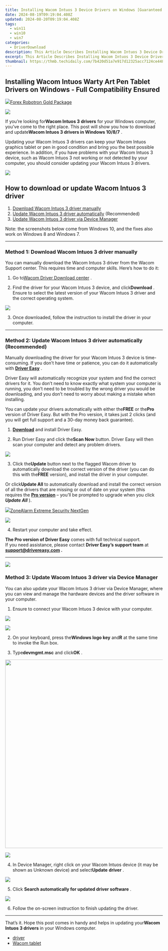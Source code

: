 ```yaml
---
title: Installing Wacom Intuos 3 Device Drivers on Windows [Guaranteed Fully Functional]
date: 2024-08-19T09:19:04.408Z
updated: 2024-08-20T09:19:04.408Z
tags:
  - win11
  - win10
  - win7
categories:
  - DriverDownload
description: This Article Describes Installing Wacom Intuos 3 Device Drivers on Windows [Guaranteed Fully Functional]
excerpt: This Article Describes Installing Wacom Intuos 3 Device Drivers on Windows [Guaranteed Fully Functional]
thumbnail: https://thmb.techidaily.com/7b420d51a7e917d12325acc7124ce448649fcdb3a71e7a06fbd4b66d64319f0c.jpg
---
```


## Installing Wacom Intuos Warty Art Pen Tablet Drivers on Windows - Full Compatibility Ensured

<!-- affiliate ads begin -->
<a href="https://secure.2checkout.com/order/checkout.php?PRODS=4727541&QTY=1&AFFILIATE=108875&CART=1"><img src="https://secure.avangate.com/images/merchant/5f4f7141b65a730b4efb0e0d51f63e94/products/copy_copy_forexrobotronbox.gif" border="0">Forex Robotron Gold Package</a>
<!-- affiliate ads end -->
![](https://images.drivereasy.com/wp-content/uploads/2018/07/img_5b42d8220eb99.jpg)

 If you’re looking for**Wacom Intuos 3** **drivers** for your Windows computer, you’ve come to the right place. This post will show you how to download and update**Wacom Intuos 3 drivers in Windows 10/8/7** .

 Updating your Wacom Intuos 3 drivers can keep your Wacom Intuos graphics tablet or pen in good condition and bring you the best possible experience. In addition, if you have problems with your Wacom Intuos 3 device, such as Wacom Intuos 3 not working or not detected by your computer, you should consider updating your Wacom Intuos 3 drivers.

<!-- affiliate ads begin -->
<a href="https://secure.2checkout.com/order/checkout.php?PRODS=33729450&QTY=1&AFFILIATE=108875&CART=1"><img src="https://secure.avangate.com/images/merchant/7f687767ccf20fcea1c9dc4a5adc2326/Digisigner_banner_728_x_90_color_version.png" border="0"></a>
<!-- affiliate ads end -->
## How to download or update Wacom Intuos 3 driver

1. [Download Wacom Intuos 3 driver manually](https://tools.techidaily.com/drivereasy/download/)
2. [Update Wacom Intuos 3 driver automatically](https://tools.techidaily.com/drivereasy/download/) (Recommended)
3. [Update Wacom Intuos 3 driver via Device Manager](https://tools.techidaily.com/drivereasy/download/)

 Note: the screenshots below come from Windows 10, and the fixes also work on Windows 8 and Windows 7.

---

### Method 1: Download Wacom Intuos 3 driver manually

 You can manually download the Wacom Intuos 3 driver from the Wacom Support center. This requires time and computer skills. Here’s how to do it:

 1) Go to[Wacom Driver Download center](https://www.wacom.com/en/support/product-support/drivers) .

 2) Find the driver for your Wacom Intuos 3 device, and click**Download** . Ensure to select the latest version of your Wacom Intuos 3 driver and the correct operating system.

![](https://images.drivereasy.com/wp-content/uploads/2018/07/img_5b42d9ae523b1.jpg)

 3) Once downloaded, follow the instruction to install the driver in your computer.

---

### Method 2: Update Wacom Intuos 3 driver automatically (Recommended)

 Manually downloading the driver for your Wacom Intuos 3 device is time-consuming. If you don’t have time or patience, you can do it automatically with **[Driver Easy](https://tools.techidaily.com/drivereasy/download/)**  .

 Driver Easy will automatically recognize your system and find the correct drivers for it. You don’t need to know exactly what system your computer is running, you don’t need to be troubled by the wrong driver you would be downloading, and you don’t need to worry about making a mistake when installing.

 You can update your drivers automatically with either the**FREE** or the**Pro** version of Driver Easy. But with the Pro version, it takes just 2 clicks (and you will get full support and a 30-day money back guarantee).

 1) **[Download](https://tools.techidaily.com/drivereasy/download/)**  and install Driver Easy.

 2) Run Driver Easy and click the**Scan Now** button. Driver Easy will then scan your computer and detect any problem drivers.

![](https://images.drivereasy.com/wp-content/uploads/2018/07/img_5b42da4d1eebe.jpg)

 3) Click the**Update** button next to the flagged Wacom driver to automatically download the correct version of the driver (you can do this with the**FREE** version), and install the driver in your computer.

 Or click**Update All** to automatically download and install the correct version of all the drivers that are missing or out of date on your system (this requires the **[Pro version](https://tools.techidaily.com/drivereasy/download/)**  – you’ll be prompted to upgrade when you click **_Update All_** ).

<!-- affiliate ads begin -->
<a href="https://estore.zonealarm.com/order/checkout.php?PRODS=36245101&QTY=1&AFFILIATE=108875&CART=1"><img src="https://sc1.checkpoint.com/sc1/za/images/boxes/zang_box_trust.png" border="0">ZoneAlarm Extreme Security NextGen</a>
<!-- affiliate ads end -->
![](https://images.drivereasy.com/wp-content/uploads/2018/07/img_5b42db9c022f6.jpg)

 4) Restart your computer and take effect.

**The Pro version of Driver Easy** comes with full technical support.  
 If you need assistance, please contact **Driver Easy’s support team** at **[support@drivereasy.com](https://tools.techidaily.com/drivereasy/download/) .**

---

<!-- affiliate ads begin -->
<a href="https://shop.systoolsgroup.com/affiliate.php?ACCOUNT=SYSTOOBY&AFFILIATE=108875&PATH=https%3A%2F%2Fwww.systoolsgroup.com%3FAFFILIATE%3D108875%26RESOURCE%3DSysTools%2BSQL%2BRecovery"><img src="https://www.systoolsgroup.com/box/sql-recovery.png" border="0"></a>
<!-- affiliate ads end -->
### Method 3: Update Wacom Intuos 3 driver via Device Manager

 You can also update your Wacom Intuos 3 driver via Device Manager, where you can view and manage the hardware devices and the driver software in your computer.

 1) Ensure to connect your Wacom Intuos 3 device with your computer.

<!-- affiliate ads begin -->
<a href="https://estore.winxdvd.com/order/checkout.php?PRODS=12653853&QTY=1&AFFILIATE=108875&CART=1"><img src="https://secure.avangate.com/images/merchant/bcb41ccdc4363c6848a1d760f26c28a0/products/14_videoproc-converter-ai-box.png" border="0"></a>
<!-- affiliate ads end -->
![](https://images.drivereasy.com/wp-content/uploads/2017/09/img_59b0b16974940.png)

 2) On your keyboard, press the**Windows logo key** and**R** at the same time to invoke the Run box.

 3) Type**devmgmt.msc** and click**OK** .

<!-- affiliate ads begin -->
<a href="https://appsumo.8odi.net/c/5597632/2082538/7443" target="_top" id="2082538"><img src="//a.impactradius-go.com/display-ad/7443-2082538" border="0" alt="" width="1200" height="600"/></a><img height="0" width="0" src="https://appsumo.8odi.net/i/5597632/2082538/7443" style="position:absolute;visibility:hidden;" border="0" />
<!-- affiliate ads end -->
![](https://images.drivereasy.com/wp-content/uploads/2018/07/img_5b42dbe1ba6a6.png)

 4) In Device Manager, right click on your Wacom Intuos device (it may be shown as Unknown device) and select**Update** **driver** .

![](https://images.drivereasy.com/wp-content/uploads/2018/06/img_5b17a789b323b.png)

5) Click **Search automatically for updated driver software** .

![](https://images.drivereasy.com/wp-content/uploads/2018/07/img_5b42dc1c9e9af.png)

 6) Follow the on-screen instruction to finish updating the driver.

---

 That’s it. Hope this post comes in handy and helps in updating your**Wacom Intuos 3 drivers** in your Windows computer.

* [driver](https://tools.techidaily.com/drivereasy/download/)
* [Wacom tablet](https://tools.techidaily.com/drivereasy/download/)

<ins class="adsbygoogle"
     style="display:block"
     data-ad-format="autorelaxed"
     data-ad-client="ca-pub-7571918770474297"
     data-ad-slot="1223367746"></ins>



<ins class="adsbygoogle"
     style="display:block"
     data-ad-client="ca-pub-7571918770474297"
     data-ad-slot="8358498916"
     data-ad-format="auto"
     data-full-width-responsive="true"></ins>


